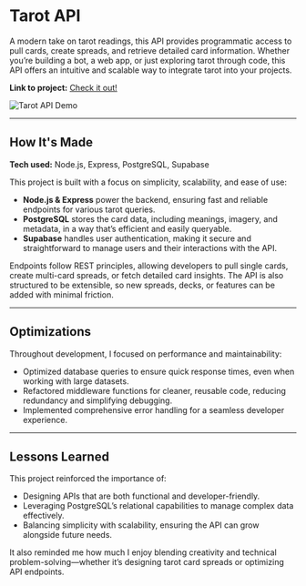 # Tarot API  

A modern take on tarot readings, this API provides programmatic access to pull cards, create spreads, and retrieve detailed card information. Whether you’re building a bot, a web app, or just exploring tarot through code, this API offers an intuitive and scalable way to integrate tarot into your projects.  

**Link to project:** [Check it out!](http://recruiters-love-seeing-live-demos.com/)  

![Tarot API Demo](http://placecorgi.com/1200/650)  

---

## How It's Made  

**Tech used:** Node.js, Express, PostgreSQL, Supabase  

This project is built with a focus on simplicity, scalability, and ease of use:  
- **Node.js & Express** power the backend, ensuring fast and reliable endpoints for various tarot queries.  
- **PostgreSQL** stores the card data, including meanings, imagery, and metadata, in a way that’s efficient and easily queryable.  
- **Supabase** handles user authentication, making it secure and straightforward to manage users and their interactions with the API.  

Endpoints follow REST principles, allowing developers to pull single cards, create multi-card spreads, or fetch detailed card insights. The API is also structured to be extensible, so new spreads, decks, or features can be added with minimal friction.  

---

## Optimizations  

Throughout development, I focused on performance and maintainability:  
- Optimized database queries to ensure quick response times, even when working with large datasets.  
- Refactored middleware functions for cleaner, reusable code, reducing redundancy and simplifying debugging.  
- Implemented comprehensive error handling for a seamless developer experience.  

---

## Lessons Learned  

This project reinforced the importance of:  
- Designing APIs that are both functional and developer-friendly.  
- Leveraging PostgreSQL’s relational capabilities to manage complex data effectively.  
- Balancing simplicity with scalability, ensuring the API can grow alongside future needs.  

It also reminded me how much I enjoy blending creativity and technical problem-solving—whether it’s designing tarot card spreads or optimizing API endpoints.  